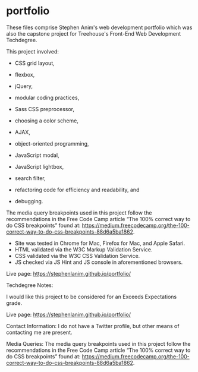 # portfolio
These files comprise Stephen Anim's web development portfolio which was also the capstone project for Treehouse's Front-End Web Development Techdegree.

This project involved:
- CSS grid layout,
- flexbox,
- jQuery,
- modular coding practices,
- Sass CSS preprocessor,
- choosing a color scheme,

- AJAX,
- object-oriented programming,
- JavaScript modal,
- JavaScript lightbox,
- search filter,
- refactoring code for efficiency and readability, and
- debugging.

The media query breakpoints used in this project follow the recommendations in the Free Code Camp article “The 100% correct way to do CSS breakpoints” found at: https://medium.freecodecamp.org/the-100-correct-way-to-do-css-breakpoints-88d6a5ba1862.

- Site was tested in Chrome for Mac, Firefox for Mac, and Apple Safari.
- HTML validated via the W3C Markup Validation Service.
- CSS validated via the W3C CSS Validation Service.
- JS checked via JS Hint and JS console in aforementioned browsers.

Live page: https://stephenlanim.github.io/portfolio/

Techdegree Notes:

I would like this project to be considered for an Exceeds Expectations grade.

Live page: https://stephenlanim.github.io/portfolio/

<!-- The below note may be invalid. It may be possible for me to create an SVG sprite or individual SVGs that have transparent backgrounds, like Brendon Leyton's site. But I want them to change color on hover, which does't happen with Brendon's. I'll have to see if that's possible. FontAwesome does offer SVGs of each of their icons. -->
<!-- Images/Icons Note: Because I wanted the background image to show through the icons, SVG was not appropriate for this project. I instead used icons from FontAwesome and a PNG for the Treehouse icon. -->

Contact Information: I do not have a Twitter profile, but other means of contacting me are present.

Media Queries: The media query breakpoints used in this project follow the recommendations in the Free Code Camp article “The 100% correct way to do CSS breakpoints” found at: https://medium.freecodecamp.org/the-100-correct-way-to-do-css-breakpoints-88d6a5ba1862.
